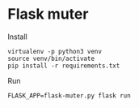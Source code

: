 # Flask muter

Install

```
virtualenv -p python3 venv
source venv/bin/activate
pip install -r requirements.txt
```

Run

```
FLASK_APP=flask-muter.py flask run
```
